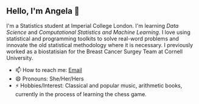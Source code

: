 ## Hello, I'm Angela 👋



I'm a Statistics student at Imperial College London. I'm learning *Data Science* and *Computational Statistics and Machine Learning*. I love using statistical and programming toolkits to solve real-word problems and innovate the old statistical methodology where it is necessary. I previously worked as a biostatisian for the Breast Cancer Surgey Team at Cornell University. 

- 📫 How to reach me: [Email](angela.liu.6@outlook.com)
- 😄 Pronouns: She/Her/Hers
- ⚡ Hobbies/Interest: Classical and popular music, arithmetic books, currently in the process of learning the chess game.  


